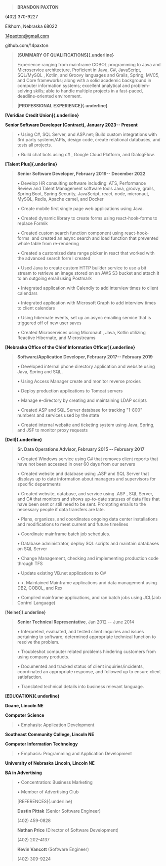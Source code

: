 > **BRANDON PAXTON**

\(402\) 370-9227

Elkhorn, Nebraska 68022

14paxton@gmail.com

github.com/14paxton

> **[SUMMARY OF QUALIFICATIONS]{.underline}**
>
> Experience ranging from mainframe COBOL programming to Java and Microservice architecture. Proficient in Java, C#, JavaScript, SQL/MySQL , Kotlin, and Groovy languages and Grails, Spring, MVC5, and Core frameworks; along with a solid academic background in computer information systems; excellent analytical and problem-solving skills; able to handle multiple projects in a fast-paced, deadline-oriented environment.
>
> **[PROFESSIONAL EXPERIENCE]{.underline}**

**[Veridian Credit Union]{.underline}**

**Senior Software Developer (Contract), January 2023-- Present**

> • Using C#, SQL Server, and ASP.net; Build custom integrations with 3rd party systems/APIs, design code, create relational databases, and tests all projects.
>
> • Build chat bots using c# , Google Cloud Platform, and DialogFlow.

**[Talent Plus]{.underline}**

> **Senior Software Developer, February 2019-- December 2022**
>
> • Develop HR consulting software including: ATS, Performance Review and Talent Management software tools Java, groovy, grails, Spring Boot, Spring Security, JavaScript, react, node, micronaut, MySQL, Redis, Apache camel, and Docker
>
> • Create mobile first single page web applications using Java.
>
> • Created dynamic library to create forms using react-hook-forms to replace Formik 
>
> • Created custom search function component using react-hook-forms  and created an async search and load function that prevented whole table from re-rendering 
>
> • Created a customized date range picker in react that worked with the advanced search form I created
>
> • Used Java to create custom HTTP builder service to use a bit stream to retrieve an image stored on an AWS S3 bucket and attach it to an outgoing email using Postmark
>
> • Integrated application with Calendly to add interview times to client calendars
>
> • Integrated application with Microsoft Graph to add interview times to client calendars
>
> • Using hibernate events, set up an async emailing service that is triggered off of new user saves
>
> • Created Microservices using Micronaut , Java, Kotlin utilizing Reactive Hibernate, and Microstreams

**[Nebraska Office of the Chief Information Officer]{.underline}**

> **Software/Application Developer, February 2017-- February 2019**
>
> • Developed internal phone directory application and website using Java, Spring and SQL.
>
> • Using Access Manager create and monitor reverse proxies
>
> • Deploy production applications to Tomcat servers
>
> • Manage e-directory by creating and maintaining LDAP scripts
>
> • Created ASP and SQL Server database for tracking "1-800" numbers and services used by the state
>
> • Created internal website and ticketing system using Java, Spring, and JSF to monitor proxy requests

**[Dell]{.underline}**

> **Sr. Data Operations Advisor, February 2015 -- February 2017**
>
> • Created Windows service using C# that removes client reports that have not been accessed in over 60 days from our servers
>
> • Created website and database using .ASP and SQL Server that displays up to date information about managers and supervisors for specific departments
>
> • Created website, database, and service using .ASP , SQL Server, and C# that monitors and shows up-to-date statuses of data files that have been sent or still need to be sent. Prompting emails to the necessary people if data transfers are late.
>
> • Plans, organizes, and coordinates ongoing data center installations and modifications to meet current and future timelines
>
> • Coordinate mainframe batch job schedules.
>
> • Database administrator, deploy SQL scripts and maintain databases on SQL Server
>
> • Change Management, checking and implementing production code through TFS
>
> • Update existing VB.net applications to C#
>
> • •. Maintained Mainframe applications and data management using DB2, COBOL, and Rex
>
> • Compiled mainframe applications, and ran batch jobs using JCL(Job Control Language)

[Nelnet]{.underline}

> **Senior Technical Representative**, Jan 2012 -- June 2014
>
> • Interpreted, evaluated, and tested client inquiries and issues pertaining to software; determined appropriate technical function to resolve the problem.
>
> • Troubleshot computer related problems hindering customers from using company products.
>
> • Documented and tracked status of client inquiries/incidents, coordinated an appropriate response, and followed up to ensure client satisfaction.
>
> • Translated technical details into business relevant language.

**[EDUCATION]{.underline}**

**Doane, Lincoln NE**

**Computer Science**

> • Emphasis: Application Development

**Southeast Community College, Lincoln NE**

**Computer Information Technology**

> • Emphasis: Programming and Application Development

**University of Nebraska Lincoln, Lincoln NE**

**BA in Advertising**

> • Concentration: Business Marketing
>
> • Member of Advertising Club
>
> [REFERENCES]{.underline}
>
> **Dustin Pittak** (Senior Software Engineer)
>
> \(402\) 459-0828
>
> **Nathan Price** (Director of Software Development)
>
> \(402\) 202-4137
>
> **Kevin Vancott** (Software Engineer)
>
> \(402\) 309-9224
